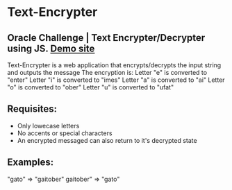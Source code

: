 # Text-Encrypter
## Oracle Challenge | Text Encrypter/Decrypter using JS. [Demo site](https://juliozm20.github.io/Text-Encrypter/)

Text-Encrypter is a web application that encrypts/decrypts the input string and outputs the message
The encryption is:
Letter "e" is converted to "enter"
Letter "i" is converted to "imes"
Letter "a" is converted to "ai"
Letter "o" is converted to "ober"
Letter "u" is converted to "ufat"

## Requisites:
- Only lowecase letters
- No accents or special characters
- An encrypted messaged can also return to it's decrypted state

## Examples:
"gato" => "gaitober"
gaitober" => "gato"
